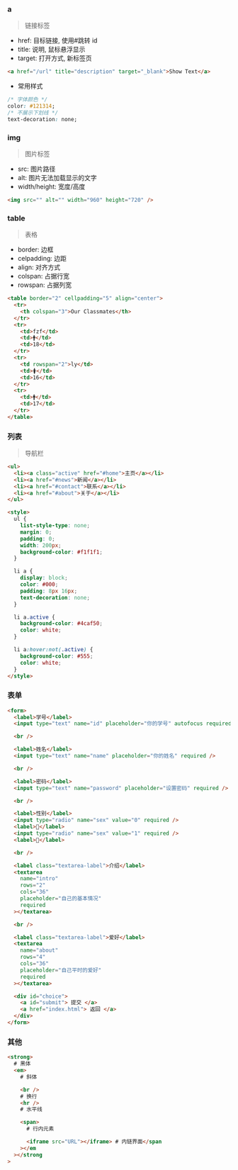 <!--
title: 02-常用标签
sort:
-->

### a

> 链接标签

- href: 目标链接, 使用#跳转 id
- title: 说明, 鼠标悬浮显示
- target: 打开方式, 新标签页

```html
<a href="/url" title="description" target="_blank">Show Text</a>
```

- 常用样式

```css
/* 字体颜色 */
color: #121314;
/* 不展示下划线 */
text-decoration: none;
```

### img

> 图片标签

- src: 图片路径
- alt: 图片无法加载显示的文字
- width/height: 宽度/高度

```html
<img src="" alt="" width="960" height="720" />
```

### table

> 表格

- border: 边框
- celpadding: 边距
- align: 对齐方式
- colspan: 占据行宽
- rowspan: 占据列宽

```html
<table border="2" cellpadding="5" align="center">
  <tr>
    <th colspan="3">Our Classmates</th>
  </tr>
  <tr>
    <td>fzf</td>
    <td>🚹</td>
    <td>18</td>
  </tr>
  <tr>
    <td rowspan="2">ly</td>
    <td>🚺</td>
    <td>16</td>
  </tr>
  <tr>
    <td>🚹</td>
    <td>17</td>
  </tr>
</table>
```

### 列表

> 导航栏

```html
<ul>
  <li><a class="active" href="#home">主页</a></li>
  <li><a href="#news">新闻</a></li>
  <li><a href="#contact">联系</a></li>
  <li><a href="#about">关于</a></li>
</ul>

<style>
  ul {
    list-style-type: none;
    margin: 0;
    padding: 0;
    width: 200px;
    background-color: #f1f1f1;
  }

  li a {
    display: block;
    color: #000;
    padding: 8px 16px;
    text-decoration: none;
  }

  li a.active {
    background-color: #4caf50;
    color: white;
  }

  li a:hover:not(.active) {
    background-color: #555;
    color: white;
  }
</style>
```

### 表单

```html
<form>
  <label>学号</label>
  <input type="text" name="id" placeholder="你的学号" autofocus required />

  <br />

  <label>姓名</label>
  <input type="text" name="name" placeholder="你的姓名" required />

  <br />

  <label>密码</label>
  <input type="text" name="password" placeholder="设置密码" required />

  <br />

  <label>性别</label>
  <input type="radio" name="sex" value="0" required />
  <label>👦</label>
  <input type="radio" name="sex" value="1" required />
  <label>👧</label>

  <br />

  <label class="textarea-label">介绍</label>
  <textarea
    name="intro"
    rows="2"
    cols="36"
    placeholder="自己的基本情况"
    required
  ></textarea>

  <br />

  <label class="textarea-label">爱好</label>
  <textarea
    name="about"
    rows="4"
    cols="36"
    placeholder="自己平时的爱好"
    required
  ></textarea>

  <div id="choice">
    <a id="submit"> 提交 </a>
    <a href="index.html"> 返回 </a>
  </div>
</form>
```

### 其他

```html
<strong>
  # 黑体
  <em>
    # 斜体

    <br />
    # 换行
    <hr />
    # 水平线

    <span>
      # 行内元素

      <iframe src="URL"></iframe> # 内链界面</span
    ></em
  ></strong
>
```
